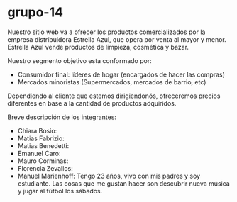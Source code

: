 # grupo-14

Nuestro sitio web va a ofrecer los productos comercializados por la empresa distribuidora Estrella Azul, que opera por venta al mayor y menor.
Estrella Azul vende productos de limpieza, cosmética y bazar.

Nuestro segmento objetivo esta conformado por:

- Consumidor final: líderes de hogar (encargados de hacer las compras)
- Mercados minoristas (Supermercados, mercados de barrio, etc)

Dependiendo al cliente que estemos dirigiendonós, ofreceremos precios diferentes en base a la cantidad de productos adquiridos.

Breve descripción de los integrantes:

- Chiara Bosio:
- Matias Fabrizio:
- Matias Benedetti:
- Emanuel Caro:
- Mauro Corminas:
- Florencia Zevallos:
- Manuel Marienhoff: Tengo 23 años, vivo con mis padres y soy estudiante. Las cosas que me gustan hacer son descubrir nueva música y jugar al fútbol los sábados.
